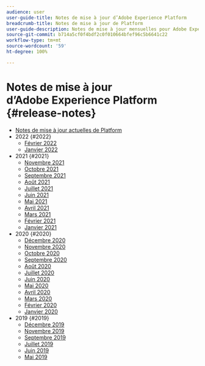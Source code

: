 ```yaml
---
audience: user
user-guide-title: Notes de mise à jour d’Adobe Experience Platform
breadcrumb-title: Notes de mise à jour de Platform
user-guide-description: Notes de mise à jour mensuelles pour Adobe Experience Platform.
source-git-commit: b714a5cf0f4bdf2c0f010664bfef96c5b6641c22
workflow-type: tm+mt
source-wordcount: '59'
ht-degree: 100%

---
```



# Notes de mise à jour d’Adobe Experience Platform {#release-notes}

* [Notes de mise à jour actuelles de Platform](latest/latest.md)
* 2022 {#2022}
   * [Février 2022](2022/february-2022.md)
   * [Janvier 2022](2022/january-2022.md)
* 2021 {#2021}
   * [Novembre 2021](2021/november-2021.md)
   * [Octobre 2021](2021/october-2021.md)
   * [Septembre 2021](2021/september-2021.md)
   * [Août 2021](2021/august-2021.md)
   * [Juillet 2021](2021/july-2021.md)
   * [Juin 2021](2021/june-2021.md)
   * [Mai 2021](2021/may-2021.md)
   * [Avril 2021](2021/april-2021.md)
   * [Mars 2021](2021/march-2021.md)
   * [Février 2021](2021/february-2021.md)
   * [Janvier 2021](2021/january-2021.md)
* 2020 {#2020}
   * [Décembre 2020](2020/december-2020.md)
   * [Novembre 2020](2020/november-2020.md)
   * [Octobre 2020](2020/october-2020.md)
   * [Septembre 2020](2020/september-2020.md)
   * [Août 2020](2020/august-2020.md)
   * [Juillet 2020](2020/july-2020.md)
   * [Juin 2020](2020/june-2020.md)
   * [Mai 2020](2020/may-2020.md)
   * [Avril 2020](2020/april-2020.md)
   * [Mars 2020](2020/march-2020.md)
   * [Février 2020](2020/february-2020.md)
   * [Janvier 2020](2020/january-2020.md)
* 2019 {#2019}
   * [Décembre 2019](2019/december-2019.md)
   * [Novembre 2019](2019/november-2019.md)
   * [Septembre 2019](2019/september-2019.md)
   * [Juillet 2019](2019/july-2019.md)
   * [Juin 2019](2019/june-2019.md)
   * [Mai 2019](2019/may-2019.md)
